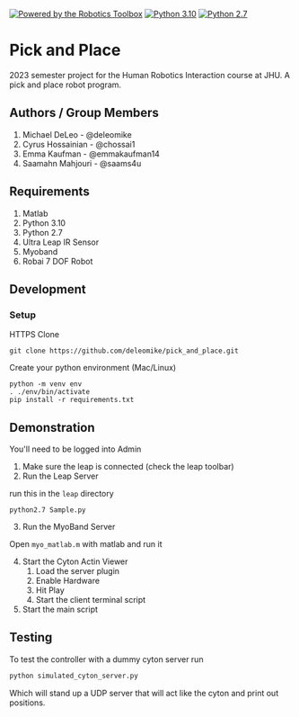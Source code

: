 [![Powered by the Robotics Toolbox](https://raw.githubusercontent.com/petercorke/robotics-toolbox-python/master/.github/svg/rtb_powered.min.svg)](https://github.com/petercorke/robotics-toolbox-python)
[![Python 3.10](https://img.shields.io/badge/python-3.10-blue.svg)](https://www.python.org/downloads/release/python-310/)
[![Python 2.7](https://img.shields.io/badge/python-2.7-blue.svg)](https://www.python.org/downloads/release/python-270/)

# Pick and Place

2023 semester project for the Human Robotics Interaction course at JHU. A pick and place robot program.

## Authors / Group Members

1. Michael DeLeo - @deleomike
2. Cyrus Hossainian - @chossai1
3. Emma Kaufman - @emmakaufman14
4. Saamahn Mahjouri -  @saams4u

## Requirements

1. Matlab
2. Python 3.10
3. Python 2.7
4. Ultra Leap IR Sensor
5. Myoband
6. Robai 7 DOF Robot

## Development

### Setup

HTTPS Clone
```
git clone https://github.com/deleomike/pick_and_place.git
```

Create your python environment (Mac/Linux)
```commandline
python -m venv env
. ./env/bin/activate
pip install -r requirements.txt
```

## Demonstration

You'll need to be logged into Admin

1. Make sure the leap is connected (check the leap toolbar)
2. Run the Leap Server

run this in the `leap` directory
```commandline
python2.7 Sample.py
```

3. Run the MyoBand Server

Open `myo_matlab.m` with matlab and run it

4. Start the Cyton Actin Viewer
   1. Load the server plugin
   2. Enable Hardware
   3. Hit Play
   4. Start the client terminal script
5. Start the main script

## Testing

To test the controller with a dummy cyton server run

```bash
python simulated_cyton_server.py
```

Which will stand up a UDP server that will act like the cyton and print out positions.

